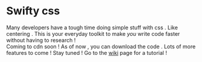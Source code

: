 # Swifty css

Many developers have a tough time doing simple stuff with css . Like centering . This is your everyday toolkit to make _you_ write code faster without having to research ! <br />
Coming to cdn soon ! As of now , you can download the code . Lots of more features to come ! Stay tuned !
Go to the [wiki](https://github.com/PrateekPathak9002/swifty/wiki/Centering) page for a tutorial !
